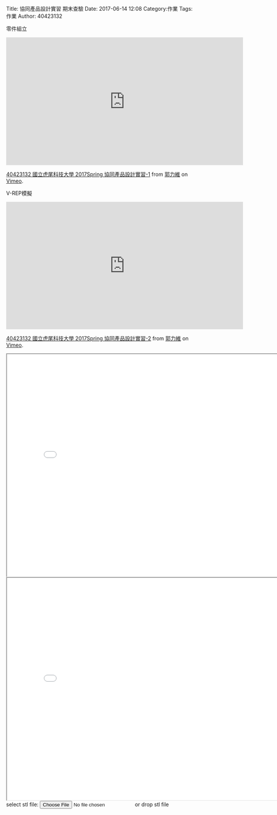 Title: 協同產品設計實習    期末查驗
Date: 2017-06-14 12:08
Category:作業
Tags: 作業
Author: 40423132



<!-- PELICAN_END_SUMMARY -->

零件組立
<iframe src="https://player.vimeo.com/video/223550022" width="640" height="345" frameborder="0" webkitallowfullscreen mozallowfullscreen allowfullscreen></iframe>
<p><a href="https://vimeo.com/223550022">40423132 國立虎尾科技大學 2017Spring 協同產品設計實習-1</a> from <a href="https://vimeo.com/user47579118">郭力維</a> on <a href="https://vimeo.com">Vimeo</a>.</p>

V-REP模擬
<iframe src="https://player.vimeo.com/video/223552290" width="640" height="344" frameborder="0" webkitallowfullscreen mozallowfullscreen allowfullscreen></iframe> <p><a href="https://vimeo.com/223552290">40423132 國立虎尾科技大學 2017Spring 協同產品設計實習-2</a> from <a href="https://vimeo.com/user47579118">郭力維</a> on <a href="https://vimeo.com">Vimeo</a>.</p>



<iframe src="./../data/2link-1.html" width="800" height="600"></iframe>
<iframe src="./../data/2link-2.html" width="800" height="600"></iframe>


<link href="./../viewer/madeleine/src/css/Madeleine.css" rel="stylesheet">
<script src="./../viewer/madeleine/src/stats.js"></script>
<script src="./../viewer/madeleine/src/detector.js"></script>
<script src="./../viewer/madeleine/src/three.min.js"></script>
<script src="./../viewer/madeleine/src/Madeleine.js"></script>

<div id="target" class="madeleine"></div>

<script>
window.onload = function(){
    var madeleine = new Madeleine({
      target: 'target', // target div id
      data: './../data/2link-組立.stl', // data path
      path: './../viewer/madeleine/src/' // path to source directory from current html file
    });
}; 
</script>

<script src="https://cdnjs.cloudflare.com/ajax/libs/three.js/r68/three.min.js"
></script>
<script src="https://rawgit.com/mrdoob/three.js/master/examples/js/controls/TrackballControls.js"
></script>
<script src="./../data/w9/loader.js"></script>
<script src="./../data/w9/stl.js"></script>
<div>
select stl file: <input type="file" id="file" /> or drop stl file
</div>
<div id="view"></div>
